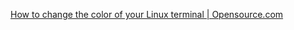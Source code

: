 
[How to change the color of your Linux terminal | Opensource.com](https://opensource.com/article/19/9/linux-terminal-colors)
